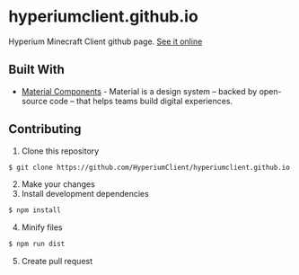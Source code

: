 # hyperiumclient.github.io

Hyperium Minecraft Client github page. [See it online](https://hyperium.cc/)

## Built With

* [Material Components](https://material.io/develop/web/) - Material is a design system – backed by open-source code – that helps teams build digital experiences.

## Contributing

1. Clone this repository
```bash
$ git clone https://github.com/HyperiumClient/hyperiumclient.github.io.git
```
2. Make your changes
3. Install development dependencies
```bash
$ npm install
```
4. Minify files
```bash
$ npm run dist
```
5. Create pull request